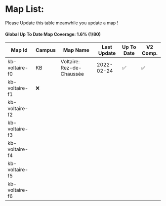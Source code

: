 # Map List:

Please Update this table meanwhile you update a map !

#### Global Up To Date Map Coverage: 1.6% (1/80)

| Map Id | Campus | Map Name | Last Update | Up To Date | V2 Comp. |
|----|----|----|----|----|----|
| kb-voltaire-f0 | KB | Voltaire: Rez-de-Chaussée | 2022-02-24 | ✅ | ✅ |
| kb-voltaire-f1 | ❌ |
| kb-voltaire-f2 |
| kb-voltaire-f3 |
| kb-voltaire-f4 |
| kb-voltaire-f5 |
| kb-voltaire-f6 |
